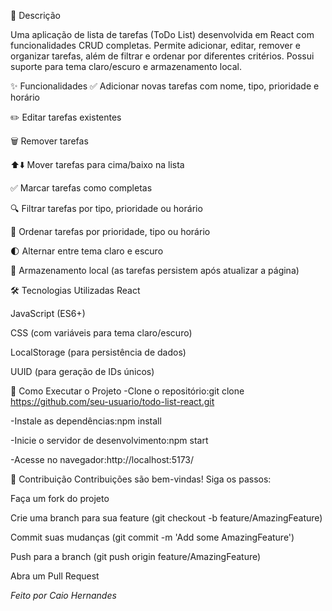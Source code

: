 📝 Descrição

Uma aplicação de lista de tarefas (ToDo List) desenvolvida em React com funcionalidades CRUD completas. Permite adicionar, editar, remover e organizar tarefas, além de filtrar e ordenar por diferentes critérios. Possui suporte para tema claro/escuro e armazenamento local.

✨ Funcionalidades
✅ Adicionar novas tarefas com nome, tipo, prioridade e horário

✏️ Editar tarefas existentes

🗑️ Remover tarefas

⬆️⬇️ Mover tarefas para cima/baixo na lista

✅ Marcar tarefas como completas

🔍 Filtrar tarefas por tipo, prioridade ou horário

🔄 Ordenar tarefas por prioridade, tipo ou horário

🌓 Alternar entre tema claro e escuro

💾 Armazenamento local (as tarefas persistem após atualizar a página)

🛠️ Tecnologias Utilizadas
React

JavaScript (ES6+)

CSS (com variáveis para tema claro/escuro)

LocalStorage (para persistência de dados)

UUID (para geração de IDs únicos)

🚀 Como Executar o Projeto
-Clone o repositório:git clone https://github.com/seu-usuario/todo-list-react.git

-Instale as dependências:npm install

-Inicie o servidor de desenvolvimento:npm start

-Acesse no navegador:http://localhost:5173/

🤝 Contribuição
Contribuições são bem-vindas! Siga os passos:

Faça um fork do projeto

Crie uma branch para sua feature (git checkout -b feature/AmazingFeature)

Commit suas mudanças (git commit -m 'Add some AmazingFeature')

Push para a branch (git push origin feature/AmazingFeature)

Abra um Pull Request

*Feito por Caio Hernandes*
